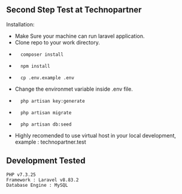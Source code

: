 ## Second Step Test at Technopartner

Installation:

-   Make Sure your machine can run laravel application.
-   Clone repo to your work directory.
-       composer install
-       npm install
-       cp .env.example .env
-   Change the environmet variable inside .env file.
-       php artisan key:generate
-       php artisan migrate
-       php artisan db:seed
-   Highly recomended to use virtual host in your local development, example : technopartner.test

## Development Tested

    PHP v7.3.25
    Framework : Laravel v8.83.2
    Database Engine : MySQL
